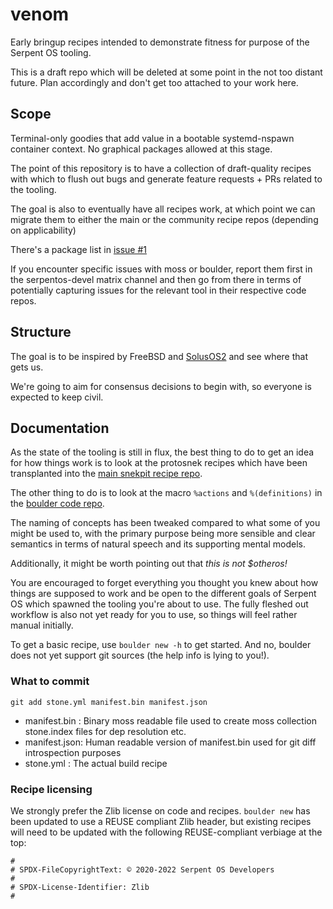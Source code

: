 # venom

Early bringup recipes intended to demonstrate fitness for purpose of the Serpent OS tooling.

This is a draft repo which will be deleted at some point in the not too distant future. Plan accordingly and don't get too attached to your work here.

## Scope

Terminal-only goodies that add value in a bootable systemd-nspawn container context. No graphical packages allowed at this stage.

The point of this repository is to have a collection of draft-quality recipes with which to flush out bugs and generate feature requests + PRs related to the tooling.

The goal is also to eventually have all recipes work, at which point we can migrate them to either the main or the community recipe repos (depending on applicability)

There's a package list in [issue #1](https://github.com/snekpit/venom/issues/1)

If you encounter specific issues with moss or boulder, report them first in the serpentos-devel matrix channel and then go from there in terms of potentially capturing issues for the relevant tool in their respective code repos.

## Structure

The goal is to be inspired by FreeBSD and [SolusOS2](https://github.com/SolusOS-discontinued/packages) and see where that gets us.

We're going to aim for consensus decisions to begin with, so everyone is expected to keep civil.

## Documentation

As the state of the tooling is still in flux, the best thing to do to get an idea for how things work is to look at the protosnek recipes which have been transplanted into the [main snekpit recipe repo](https://github.com/snekpit/main).

The other thing to do is to look at the macro `%actions` and `%(definitions)` in the [boulder code repo](https://github.com/serpent-os/boulder/tree/main/data/macros).

The naming of concepts has been tweaked compared to what some of you might be used to, with the primary purpose being more sensible and clear semantics in terms of natural speech and its supporting mental models.

Additionally, it might be worth pointing out that _this is not $otheros!_

You are encouraged to forget everything you thought you knew about how things are supposed to work and be open to the different goals of Serpent OS which spawned the tooling you're about to use.  The fully fleshed out workflow is also not yet ready for you to use, so things will feel rather manual initially.

To get a basic recipe, use `boulder new -h` to get started. And no, boulder does not yet support git sources (the help info is lying to you!).

### What to commit

    git add stone.yml manifest.bin manifest.json

- manifest.bin : Binary moss readable file used to create moss collection stone.index files for dep resolution etc.
- manifest.json: Human readable version of manifest.bin used for git diff introspection purposes
- stone.yml    : The actual build recipe

### Recipe licensing

We strongly prefer the Zlib license on code and recipes. `boulder new` has been updated to use a REUSE compliant Zlib header, but existing recipes will need to be updated with the following REUSE-compliant verbiage at the top:

    #
    # SPDX-FileCopyrightText: © 2020-2022 Serpent OS Developers
    #
    # SPDX-License-Identifier: Zlib
    #
